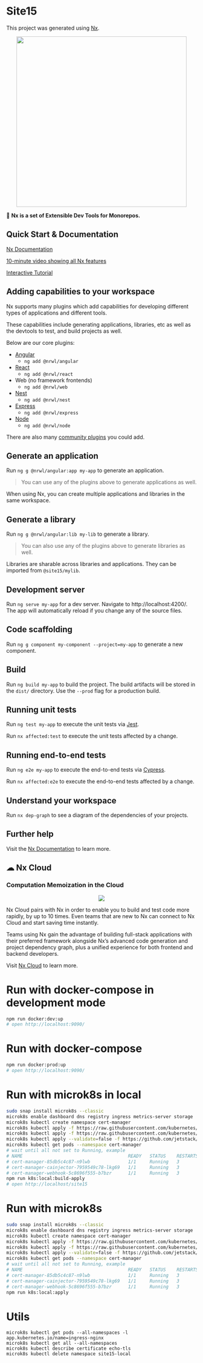 # Site15

This project was generated using [Nx](https://nx.dev).

<p align="center"><img src="https://raw.githubusercontent.com/nrwl/nx/master/images/nx-logo.png" width="450"></p>

🔎 **Nx is a set of Extensible Dev Tools for Monorepos.**

## Quick Start & Documentation

[Nx Documentation](https://nx.dev/angular)

[10-minute video showing all Nx features](https://nx.dev/angular/getting-started/what-is-nx)

[Interactive Tutorial](https://nx.dev/angular/tutorial/01-create-application)

## Adding capabilities to your workspace

Nx supports many plugins which add capabilities for developing different types of applications and different tools.

These capabilities include generating applications, libraries, etc as well as the devtools to test, and build projects as well.

Below are our core plugins:

- [Angular](https://angular.io)
  - `ng add @nrwl/angular`
- [React](https://reactjs.org)
  - `ng add @nrwl/react`
- Web (no framework frontends)
  - `ng add @nrwl/web`
- [Nest](https://nestjs.com)
  - `ng add @nrwl/nest`
- [Express](https://expressjs.com)
  - `ng add @nrwl/express`
- [Node](https://nodejs.org)
  - `ng add @nrwl/node`

There are also many [community plugins](https://nx.dev/nx-community) you could add.

## Generate an application

Run `ng g @nrwl/angular:app my-app` to generate an application.

> You can use any of the plugins above to generate applications as well.

When using Nx, you can create multiple applications and libraries in the same workspace.

## Generate a library

Run `ng g @nrwl/angular:lib my-lib` to generate a library.

> You can also use any of the plugins above to generate libraries as well.

Libraries are sharable across libraries and applications. They can be imported from `@site15/mylib`.

## Development server

Run `ng serve my-app` for a dev server. Navigate to http://localhost:4200/. The app will automatically reload if you change any of the source files.

## Code scaffolding

Run `ng g component my-component --project=my-app` to generate a new component.

## Build

Run `ng build my-app` to build the project. The build artifacts will be stored in the `dist/` directory. Use the `--prod` flag for a production build.

## Running unit tests

Run `ng test my-app` to execute the unit tests via [Jest](https://jestjs.io).

Run `nx affected:test` to execute the unit tests affected by a change.

## Running end-to-end tests

Run `ng e2e my-app` to execute the end-to-end tests via [Cypress](https://www.cypress.io).

Run `nx affected:e2e` to execute the end-to-end tests affected by a change.

## Understand your workspace

Run `nx dep-graph` to see a diagram of the dependencies of your projects.

## Further help

Visit the [Nx Documentation](https://nx.dev/angular) to learn more.

## ☁ Nx Cloud

### Computation Memoization in the Cloud

<p align="center"><img src="https://raw.githubusercontent.com/nrwl/nx/master/images/nx-cloud-card.png"></p>

Nx Cloud pairs with Nx in order to enable you to build and test code more rapidly, by up to 10 times. Even teams that are new to Nx can connect to Nx Cloud and start saving time instantly.

Teams using Nx gain the advantage of building full-stack applications with their preferred framework alongside Nx’s advanced code generation and project dependency graph, plus a unified experience for both frontend and backend developers.

Visit [Nx Cloud](https://nx.app/) to learn more.

# Run with docker-compose in development mode
```bash
npm run docker:dev:up
# open http://localhost:9090/
```

# Run with docker-compose
```bash
npm run docker:prod:up
# open http://localhost:9090/
```

# Run with microk8s in local

```bash
sudo snap install microk8s --classic
microk8s enable dashboard dns registry ingress metrics-server storage
microk8s kubectl create namespace cert-manager
microk8s kubectl apply -f https://raw.githubusercontent.com/kubernetes/ingress-nginx/nginx-0.26.1/deploy/static/mandatory.yaml
microk8s kubectl apply -f https://raw.githubusercontent.com/kubernetes/ingress-nginx/nginx-0.26.1/deploy/static/provider/cloud-generic.yaml
microk8s kubectl apply --validate=false -f https://github.com/jetstack/cert-manager/releases/download/v0.12.0/cert-manager.yaml
microk8s kubectl get pods --namespace cert-manager
# wait until all not set to Running, example
# NAME                                       READY   STATUS    RESTARTS   AGE
# cert-manager-85db5c4c87-n9lwb              1/1     Running   3          7d9h
# cert-manager-cainjector-7959549c78-lkg69   1/1     Running   3          7d9h
# cert-manager-webhook-5c8696f555-b7bzr      1/1     Running   3          7d9h
npm run k8s:local:build-apply
# open http://localhost/site15
```

# Run with microk8s

```bash
sudo snap install microk8s --classic
microk8s enable dashboard dns registry ingress metrics-server storage
microk8s kubectl create namespace cert-manager
microk8s kubectl apply -f https://raw.githubusercontent.com/kubernetes/ingress-nginx/nginx-0.26.1/deploy/static/mandatory.yaml
microk8s kubectl apply -f https://raw.githubusercontent.com/kubernetes/ingress-nginx/nginx-0.26.1/deploy/static/provider/cloud-generic.yaml
microk8s kubectl apply --validate=false -f https://github.com/jetstack/cert-manager/releases/download/v0.12.0/cert-manager.yaml
microk8s kubectl get pods --namespace cert-manager
# wait until all not set to Running, example
# NAME                                       READY   STATUS    RESTARTS   AGE
# cert-manager-85db5c4c87-n9lwb              1/1     Running   3          7d9h
# cert-manager-cainjector-7959549c78-lkg69   1/1     Running   3          7d9h
# cert-manager-webhook-5c8696f555-b7bzr      1/1     Running   3          7d9h
npm run k8s:local:apply
```

# Utils
```
microk8s kubectl get pods --all-namespaces -l app.kubernetes.io/name=ingress-nginx
microk8s kubectl get all --all-namespaces
microk8s kubectl describe certificate echo-tls
microk8s kubectl delete namespace site15-local
```